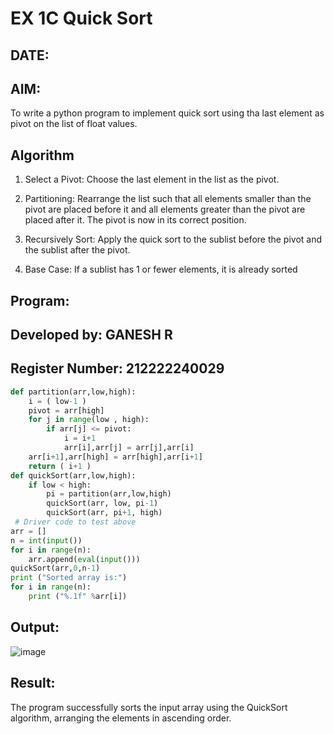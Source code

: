 # EX 1C Quick Sort
## DATE:
## AIM:
To write a python program to implement quick sort using tha last element as pivot on the list of float values.

## Algorithm
1. Select a Pivot: Choose the last element in the list as the pivot.

2. Partitioning: Rearrange the list such that all elements smaller than the pivot are placed before it and all elements greater than the pivot are placed after it. The pivot is now in its correct position.

3. Recursively Sort: Apply the quick sort to the sublist before the pivot and the sublist after the pivot.

4. Base Case: If a sublist has 1 or fewer elements, it is already sorted
## Program:
## Developed by: GANESH R
## Register Number: 212222240029
```python
def partition(arr,low,high):
    i = ( low-1 )
    pivot = arr[high]
    for j in range(low , high):
        if arr[j] <= pivot:
            i = i+1
            arr[i],arr[j] = arr[j],arr[i]
    arr[i+1],arr[high] = arr[high],arr[i+1]
    return ( i+1 )
def quickSort(arr,low,high):
    if low < high:
        pi = partition(arr,low,high)
        quickSort(arr, low, pi-1)
        quickSort(arr, pi+1, high)
 # Driver code to test above 
arr = []
n = int(input())
for i in range(n):
    arr.append(eval(input()))
quickSort(arr,0,n-1)
print ("Sorted array is:")
for i in range(n):
    print ("%.1f" %arr[i])
```

## Output:
![image](https://github.com/user-attachments/assets/d1ea8528-2467-4770-89f8-0737a46bc094)



## Result:
The program successfully sorts the input array using the QuickSort algorithm, arranging the elements in ascending order.
